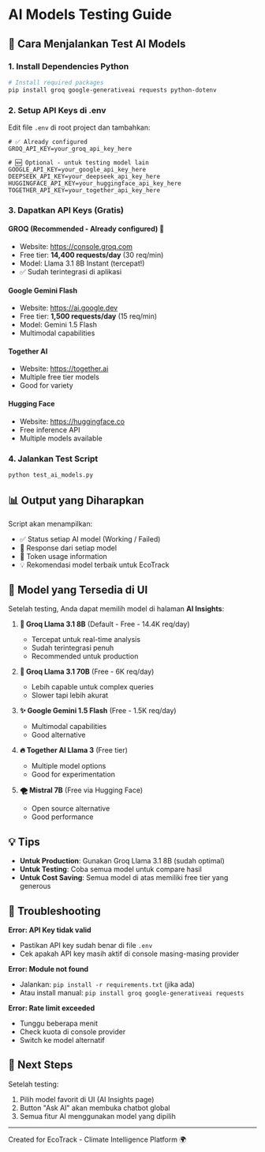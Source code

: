 # AI Models Testing Guide

## 🚀 Cara Menjalankan Test AI Models

### 1. Install Dependencies Python

```bash
# Install required packages
pip install groq google-generativeai requests python-dotenv
```

### 2. Setup API Keys di .env

Edit file `.env` di root project dan tambahkan:

```env
# ✅ Already configured
GROQ_API_KEY=your_groq_api_key_here

# 🆕 Optional - untuk testing model lain
GOOGLE_API_KEY=your_google_api_key_here
DEEPSEEK_API_KEY=your_deepseek_api_key_here
HUGGINGFACE_API_KEY=your_huggingface_api_key_here
TOGETHER_API_KEY=your_together_api_key_here
```

### 3. Dapatkan API Keys (Gratis)

#### **GROQ (Recommended - Already configured)** 🌟
- Website: https://console.groq.com
- Free tier: **14,400 requests/day** (30 req/min)
- Model: Llama 3.1 8B Instant (tercepat!)
- ✅ Sudah terintegrasi di aplikasi

#### **Google Gemini Flash**
- Website: https://ai.google.dev
- Free tier: **1,500 requests/day** (15 req/min)
- Model: Gemini 1.5 Flash
- Multimodal capabilities

#### **Together AI**
- Website: https://together.ai
- Multiple free tier models
- Good for variety

#### **Hugging Face**
- Website: https://huggingface.co
- Free inference API
- Multiple models available

### 4. Jalankan Test Script

```bash
python test_ai_models.py
```

## 📊 Output yang Diharapkan

Script akan menampilkan:
- ✅ Status setiap AI model (Working / Failed)
- 📝 Response dari setiap model
- 🔢 Token usage information
- 💡 Rekomendasi model terbaik untuk EcoTrack

## 🎯 Model yang Tersedia di UI

Setelah testing, Anda dapat memilih model di halaman **AI Insights**:

1. **🚀 Groq Llama 3.1 8B** (Default - Free - 14.4K req/day)
   - Tercepat untuk real-time analysis
   - Sudah terintegrasi penuh
   - Recommended untuk production

2. **🤖 Groq Llama 3.1 70B** (Free - 6K req/day)
   - Lebih capable untuk complex queries
   - Slower tapi lebih akurat

3. **✨ Google Gemini 1.5 Flash** (Free - 1.5K req/day)
   - Multimodal capabilities
   - Good alternative

4. **🔥 Together AI Llama 3** (Free tier)
   - Multiple model options
   - Good for experimentation

5. **🌪️ Mistral 7B** (Free via Hugging Face)
   - Open source alternative
   - Good performance

## 💡 Tips

- **Untuk Production**: Gunakan Groq Llama 3.1 8B (sudah optimal)
- **Untuk Testing**: Coba semua model untuk compare hasil
- **Untuk Cost Saving**: Semua model di atas memiliki free tier yang generous

## 🔧 Troubleshooting

**Error: API Key tidak valid**
- Pastikan API key sudah benar di file `.env`
- Cek apakah API key masih aktif di console masing-masing provider

**Error: Module not found**
- Jalankan: `pip install -r requirements.txt` (jika ada)
- Atau install manual: `pip install groq google-generativeai requests`

**Error: Rate limit exceeded**
- Tunggu beberapa menit
- Check kuota di console provider
- Switch ke model alternatif

## 📝 Next Steps

Setelah testing:
1. Pilih model favorit di UI (AI Insights page)
2. Button "Ask AI" akan membuka chatbot global
3. Semua fitur AI menggunakan model yang dipilih

---

Created for EcoTrack - Climate Intelligence Platform 🌍
